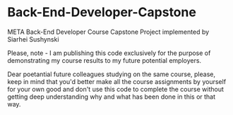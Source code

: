 # Back-End-Developer-Capstone
META Back-End Developer Course Capstone Project implemented by Siarhei Sushynski

Please, note - I am publishing this code exclusively for the purpose of demonstrating my course results to my future potential employers. 

Dear poetantial future colleagues studying on the same course, please, keep in mind that you'd better make all the course assignments by yourself for your own good and don't use this code to complete the course without getting deep understanding why and what has been done in this or that way.
